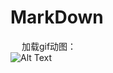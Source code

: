 

# MarkDown  
&emsp; 加载gif动图：  
![Alt Text](https://media.giphy.com/media/555q4ngZRoxHCtGSrT/giphy.gif)  

